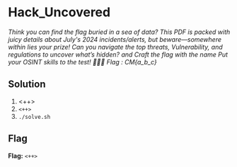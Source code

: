 # Hack_Uncovered
*Think you can find the flag buried in a sea of data? This PDF is packed with juicy details about July's 2024 incidents/alerts, but beware—somewhere within lies your prize! Can you navigate the top threats, Vulnerability, and regulations to uncover what’s hidden? and Craft the flag with the name Put your OSINT skills to the test! 🕵️‍♀️📄*
*Flag : CM{a_b_c}*

## Solution
1. <++>
2. `<++>`
3. `./solve.sh`


## Flag
**Flag:** `<++>`
